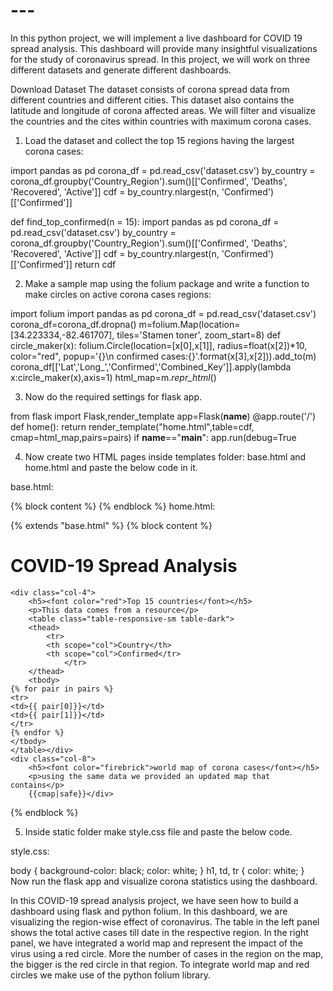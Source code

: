 # ---
In this python project, we will implement a live dashboard for COVID 19 spread analysis. This dashboard will provide many insightful visualizations for the study of coronavirus spread. In this project, we will work on three different datasets and generate different dashboards.

Download Dataset
The dataset consists of corona spread data from different countries and different cities. This dataset also contains the latitude and longitude of corona affected areas. We will filter and visualize the countries and the cites within countries with maximum corona cases.

1. Load the dataset and collect the top 15 regions having the largest corona cases:

import pandas as pd
corona_df = pd.read_csv('dataset.csv')
by_country = corona_df.groupby('Country_Region').sum()[['Confirmed', 'Deaths', 'Recovered', 'Active']]
cdf = by_country.nlargest(n, 'Confirmed')[['Confirmed']]


def find_top_confirmed(n = 15):
  import pandas as pd
  corona_df = pd.read_csv('dataset.csv')
  by_country = corona_df.groupby('Country_Region').sum()[['Confirmed', 'Deaths', 'Recovered', 'Active']]
  cdf = by_country.nlargest(n, 'Confirmed')[['Confirmed']]
  return cdf
  
  
  2. Make a sample map using the folium package and write a function to make circles on active corona cases regions:

import folium
import pandas as pd
corona_df = pd.read_csv('dataset.csv')
corona_df=corona_df.dropna()
m=folium.Map(location=[34.223334,-82.461707],
            tiles='Stamen toner',
            zoom_start=8)
def circle_maker(x):
    folium.Circle(location=[x[0],x[1]],
                 radius=float(x[2])*10,
                 color="red",
                 popup='{}\n confirmed cases:{}'.format(x[3],x[2])).add_to(m)
corona_df[['Lat','Long_','Confirmed','Combined_Key']].apply(lambda x:circle_maker(x),axis=1)
html_map=m._repr_html_()


3. Now do the required settings for flask app.

from flask import Flask,render_template
app=Flask(__name__)
@app.route('/')
def home():
    return render_template("home.html",table=cdf, cmap=html_map,pairs=pairs)
if __name__=="__main__":
    app.run(debug=True
    
    
  4. Now create two HTML pages inside templates folder: base.html and home.html and paste the below code in it.

base.html:

<head>
  <link
    rel="stylesheet"
    href="https://stackpath.bootstrapcdn.com/bootstrap/4.5.0/css/bootstrap.min.css"
    integrity="sha384-9aIt2nRpC12Uk9gS9baDl411NQApFmC26EwAOH8WgZl5MYYxFfc+NcPb1dKGj7Sk"
    crossorigin="anonymous"
  />
  <link
    rel="stylesheet"
    type="text/css"
    href="{{ url_for('static',filename='style.css')}}"
  />
</head>
{% block content %} {% endblock %}
home.html:

{% extends "base.html" %} {% block content %}
<div class="container">
    <h1>COVID-19 Spread Analysis</h1>
  <div class="row">
    
    <div class="col-4">
        <h5><font color="red">Top 15 countries</font></h5>
        <p>This data comes from a resource</p>
        <table class="table-responsive-sm table-dark">
        <thead>
            <tr>
            <th scope="col">Country</th>
            <th scope="col">Confirmed</tr>
                </tr>
        </thead>
        <tbody>
    {% for pair in pairs %}
    <tr>
    <td>{{ pair[0]}}</td>
    <td>{{ pair[1]}}</td>
    </tr>
    {% endfor %}
    </tbody>
    </table></div>
    <div class="col-8">
        <h5><font color="firebrick">world map of corona cases</font></h5>
        <p>using the same data we provided an updated map that contains</p>
        {{cmap|safe}}</div>
        
  </div>
</div>
{% endblock %}


5. Inside static folder make style.css file and paste the below code.

style.css:

body {
  background-color: black;
  color: white;
}
h1, td, tr {
    color: white;
}
Now run the flask app and visualize corona statistics using the dashboard.




In this COVID-19 spread analysis project, we have seen how to build a dashboard using flask and python folium. In this dashboard, we are visualizing the region-wise effect of coronavirus. The table in the left panel shows the total active cases till date in the respective region. In the right panel, we have integrated a world map and represent the impact of the virus using a red circle. More the number of cases in the region on the map, the bigger is the red circle in that region. To integrate world map and red circles we make use of the python folium library.
